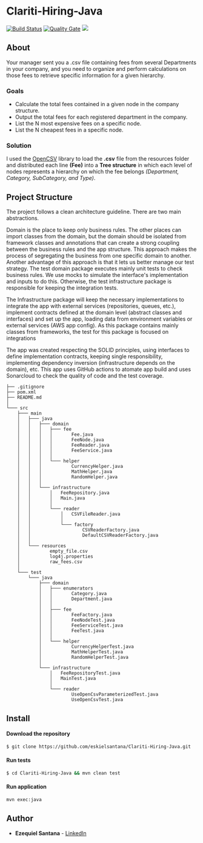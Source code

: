 # Clariti-Hiring-Java

[![Build Status](https://github.com/eskielsantana/Clariti-Hiring-Java/actions/workflows/build.yml/badge.svg)](https://github.com/eskielsantana/Clariti-Hiring-Java/actions)
[![Quality Gate](https://sonarcloud.io/api/project_badges/measure?project=eskielsantana_Clariti-Hiring-Java&metric=alert_status)](https://sonarcloud.io/dashboard?id=eskielsantana_Clariti-Hiring-Java)
<a href="https://opensource.org/licenses/MIT"><img src="https://img.shields.io/badge/License-MIT-blue.svg"></a>

## About

Your manager sent you a .csv file containing fees from several Departments in your company, 
and you need to organize and perform calculations on those fees to retrieve specific information for a given hierarchy.

### Goals

* Calculate the total fees contained in a given node in the company structure.
* Output the total fees for each registered department in the company.
* List the N most expensive fees on a specific node.
* List the N cheapest fees in a specific node.

### Solution

I used the [OpenCSV](https://mvnrepository.com/artifact/com.opencsv/opencsv) library to load the **.csv** file from the resources folder and distributed each line **(Fee)**
into a **Tree structure** in which each level of nodes represents a hierarchy on which the fee belongs *(Department, Category, SubCategory, and Type)*.

## Project Structure

The project follows a clean architecture guideline. There are two main abstractions.

Domain is the place to keep only business rules. The other places can import classes from the domain, but the domain should be isolated from framework classes and annotations that can create a strong coupling between the business rules and the app structure. This approach makes the process of segregating the business from one specific domain to another. Another advantage of this approach is that it lets us better manage our test strategy. The test domain package executes mainly unit tests to check business rules. We use mocks to simulate the interface's implementation and inputs to do this. Otherwise, the test infrastructure package is responsible for keeping the integration tests.

The Infrastructure package will keep the necessary implementations to integrate the app with external services (repositories, queues, etc.), implement contracts defined at the domain level (abstract classes and interfaces) and set up the app, loading data from environment variables or external services (AWS app config). As this package contains mainly classes from frameworks, the test for this package is focused on integrations

The app was created respecting the SOLID principles, using interfaces to define implementation contracts, keeping single responsibility, implementing dependency inversion (infrastructure depends on the domain), etc. This app uses GitHub actions to atomate app build and uses Sonarcloud to check the quality of code and the test coverage.

```
├── .gitignore
├── pom.xml
├── README.md
│   
└─── src
    ├─── main
    │   ├─── java
    │   │   ├─── domain
    │   │   │   ├─── fee
    │   │   │   │       Fee.java
    │   │   │   │       FeeNode.java
    │   │   │   │       FeeReader.java
    │   │   │   │       FeeService.java
    │   │   │   │
    │   │   │   └─── helper
    │   │   │           CurrencyHelper.java
    │   │   │           MathHelper.java
    │   │   │           RandomHelper.java
    │   │   │
    │   │   └─── infrastructure
    │   │       │   FeeRepository.java
    │   │       │   Main.java
    │   │       │
    │   │       └─── reader
    │   │           │   CSVFileReader.java
    │   │           │
    │   │           └─── factory
    │   │                   CSVReaderFactory.java
    │   │                   DefaultCSVReaderFactory.java
    │   │
    │   └─── resources
    │           empty_file.csv
    │           log4j.properties
    │           raw_fees.csv
    │
    └─── test
        └─── java
            ├─── domain
            │   ├─── enumerators
            │   │       Category.java
            │   │       Department.java
            │   │
            │   ├─── fee
            │   │       FeeFactory.java
            │   │       FeeNodeTest.java
            │   │       FeeServiceTest.java
            │   │       FeeTest.java
            │   │
            │   └─── helper
            │           CurrencyHelperTest.java
            │           MathHelperTest.java
            │           RandomHelperTest.java
            │
            └─── infrastructure
                │   FeeRepositoryTest.java
                │   MainTest.java
                │
                └─── reader
                        UseOpenCsvParameterizedTest.java
                        UseOpenCsvTest.java
```

## Install
#### Download the repository
```sh
$ git clone https://github.com/eskielsantana/Clariti-Hiring-Java.git
```

#### Run tests
```sh
$ cd Clariti-Hiring-Java && mvn clean test
```

#### Run application
```sh
mvn exec:java
```
## Author

* **Ezequiel Santana** - [LinkedIn](https://www.linkedin.com/in/ezequiel-santana/)